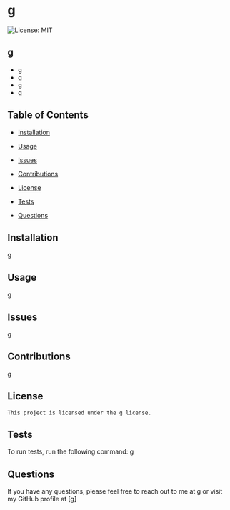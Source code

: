 
  # g
  ![License: MIT](https://img.shields.io/badge/License-MIT-yellow.svg)

  ## g

  - g
  - g
  - g
  - g

  ## Table of Contents
  - [Installation](#installation)
  - [Usage](#usage)
  - [Issues](#issues)
  - [Contributions](#contributions)
  
 - [License](#license)
  - [Tests](#tests)
  - [Questions](#questions)

  ## Installation
  g

  ## Usage
  g

  ## Issues
  g

  ## Contributions
  g

  ## License
    This project is licensed under the g license.

  ## Tests
  To run tests, run the following command: g

  ## Questions
  If you have any questions, please feel free to reach out to me at g or visit my GitHub profile at [g]
